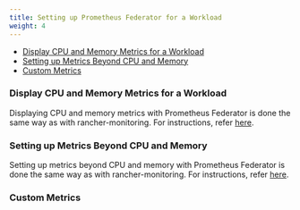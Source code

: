 ```yaml
---
title: Setting up Prometheus Federator for a Workload
weight: 4
---
```


- [Display CPU and Memory Metrics for a Workload](#display-cpu-and-memory-metrics-for-a-workload)
- [Setting up Metrics Beyond CPU and Memory](#setting-up-metrics-beyond-cpu-and-memory)
- [Custom Metrics](#custom-metrics)

### Display CPU and Memory Metrics for a Workload

Displaying CPU and memory metrics with Prometheus Federator is done the same way as with rancher-monitoring. For instructions, refer [here](../../../guides/monitoring-workloads/_index.md#display-cpu-and-memory-metrics-for-a-workload).

### Setting up Metrics Beyond CPU and Memory

Setting up metrics beyond CPU and memory with Prometheus Federator is done the same way as with rancher-monitoring. For instructions, refer [here](../../../guides/monitoring-workloads/_index.md#setting-up-metrics-beyond-cpu-and-memory).

### Custom Metrics
